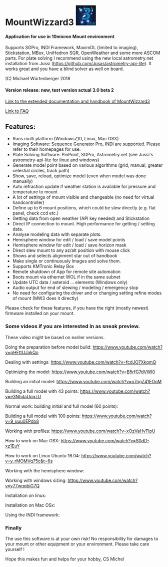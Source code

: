 # MountWizzard3 <img src="docu/pics/mw.png" width='64' height='64'/>

#### Application for use in 10micron Mount environment
Supports SGPro, INDI Framework, MaximDL (limited to imaging), Stickstation, MBox, UniHedron SQR, OpenWeather
and some more ASCOM parts. For plate solving I recommend using the new local astrometry.net installation from Jussi
(https://github.com/Jusas/astrometry-api-lite). It works great and you have a blind solver as well on board.

(C) Michael Würtenberger 2018

#### Version release: new, test version actual 3.0 beta 2

[Link to the extended documentation and handbook of MountWizzard3](./docu/home.md)

[Link to FAQ](./docu/FAQ.md)

## Features:
- Runs multi platform (Windows7,10, Linux, Mac OSX)
- Imaging Software: Sequence Generator Pro, INDI are supported. Please refer to their homepages for use.
- Plate Solving Software: PinPoint, SGPro, Astrometry.net (see Jussi's astrometry-api-lite for linux and windows)
- Generate model point based on various algorithms (grid, manual, greater celestial circles, track path)
- Show, save, reload, optimize model (even when model was done manually)
- Auto refraction update if weather station is available for pressure and temperature to mount
- A lot of settings of mount visible and changeable (no need for virtual handcontroller)
- Define up to 6 mount positions, which could be slew directly (e.g. flat panel, check ccd etc.)
- Getting data from open weather (API key needed) and Stickstation
- Direct IP connection to mount. High performance for getting / setting data.
- Analyse modeling data with separate plots.
- Hemisphere window for edit / load / save model points
- Hemisphere window for edit / load / save horizon mask
- Direct slew mount to any az/alt position with mouse click
- Shows and selects alignment star out of handbook
- Make single or continuously Images and solve them.
- Supports KMTronic Relay Box
- Remote shutdown of App for remote site automation
- Boots mount via ethernet WOL if in the same subnet
- Update UTC data / asteroid ... elements (Windows only)
- Audio output for end of slewing / modeling / emergency stop
- No need for configuring the driver and or changing setting refine modes of mount (MW3 does it directly)

Please check for these features, if you have the right (mostly newest) firmware installed on your mount.

### Some videos if you are interested in as sneak preview.
These video might be based on earlier versions.

Doing the preparation before model build: https://www.youtube.com/watch?v=pHFttUJakQo

Dealing with settings: https://www.youtube.com/watch?v=fcdJO7XkqmQ

Optimizing the model: https://www.youtube.com/watch?v=B5rfG7dVWI0

Building an initial model: https://www.youtube.com/watch?v=o7ngZ41EOoM

Building a full model with 43 points: https://www.youtube.com/watch?v=e3NhdaUoqzU

Normal work: building initial and full model (60 points):

Building a full model with 100 points: https://www.youtube.com/watch?v=9_uuu0EPdo8

Working with profiles: https://www.youtube.com/watch?v=xOzVaHvTlpU

How to work on Mac OSX: https://www.youtube.com/watch?v=S0dD-xz1EuY

How to work on Linux Ubuntu 16.04: https://www.youtube.com/watch?v=y_rMOMVq75c&t=6s

Working with the hemisphere window:

Working with windows sizing: https://www.youtube.com/watch?v=y77wqqbiG7Q

Installation on linux:

Installation on Mac OSx:

Using the INDI framework:

### Finally
The use this software is at your own risk! No responsibility for damages to your mount or other equipment or your
environment. Please take care yourself !

Hope this makes fun and helps for your hobby, CS Michel
